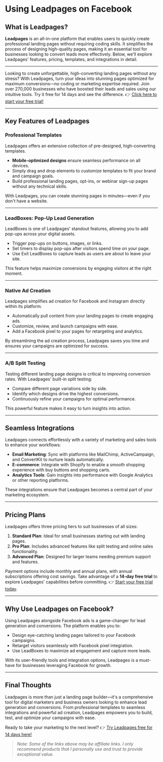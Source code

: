# Using Leadpages on Facebook  

## What is Leadpages?  

**Leadpages** is an all-in-one platform that enables users to quickly create professional landing pages without requiring coding skills. It simplifies the process of designing high-quality pages, making it an essential tool for businesses looking to convert leads more effectively. Below, we'll explore Leadpages' features, pricing, templates, and integrations in detail.  

---

Looking to create unforgettable, high-converting landing pages without any stress? With Leadpages, turn your ideas into stunning pages optimized for maximum conversions—no coding or marketing expertise required. Join over 270,000 businesses who have boosted their leads and sales using our intuitive tools. Try it free for 14 days and see the difference. 👉 [Click here to start your free trial!](https://bit.ly/LEadPages)

---

## Key Features of Leadpages  

### Professional Templates  

Leadpages offers an extensive collection of pre-designed, high-converting templates.  

- **Mobile-optimized designs** ensure seamless performance on all devices.  
- Simply drag and drop elements to customize templates to fit your brand and campaign goals.  
- Build professional landing pages, opt-ins, or webinar sign-up pages without any technical skills.  

With Leadpages, you can create stunning pages in minutes—even if you don't have a website.  

---

### LeadBoxes: Pop-Up Lead Generation  

LeadBoxes is one of Leadpages' standout features, allowing you to add pop-ups across your digital assets.  

- Trigger pop-ups on buttons, images, or links.  
- Set timers to display pop-ups after visitors spend time on your page.  
- Use Exit LeadBoxes to capture leads as users are about to leave your site.  

This feature helps maximize conversions by engaging visitors at the right moment.  

---

### Native Ad Creation  

Leadpages simplifies ad creation for Facebook and Instagram directly within its platform.  

- Automatically pull content from your landing pages to create engaging ads.  
- Customize, review, and launch campaigns with ease.  
- Add a Facebook pixel to your pages for retargeting and analytics.  

By streamlining the ad creation process, Leadpages saves you time and ensures your campaigns are optimized for success.  

---

### A/B Split Testing  

Testing different landing page designs is critical to improving conversion rates. With Leadpages' built-in split testing:  

- Compare different page variations side by side.  
- Identify which designs drive the highest conversions.  
- Continuously refine your campaigns for optimal performance.  

This powerful feature makes it easy to turn insights into action.  

---

## Seamless Integrations  

Leadpages connects effortlessly with a variety of marketing and sales tools to enhance your workflows:  

- **Email Marketing**: Sync with platforms like MailChimp, ActiveCampaign, and ConvertKit to nurture leads automatically.  
- **E-commerce**: Integrate with Shopify to enable a smooth shopping experience with buy buttons and shopping carts.  
- **Analytics Tools**: Gain insights into performance with Google Analytics or other reporting platforms.  

These integrations ensure that Leadpages becomes a central part of your marketing ecosystem.  

---

## Pricing Plans  

Leadpages offers three pricing tiers to suit businesses of all sizes:  

1. **Standard Plan**: Ideal for small businesses starting out with landing pages.  
2. **Pro Plan**: Includes advanced features like split testing and online sales functionality.  
3. **Advanced Plan**: Designed for larger teams needing premium support and features.  

Payment options include monthly and annual plans, with annual subscriptions offering cost savings. Take advantage of a **14-day free trial** to explore Leadpages' capabilities before committing. 👉 [Start your free trial today](https://bit.ly/LEadPages).  

---

## Why Use Leadpages on Facebook?  

Using Leadpages alongside Facebook ads is a game-changer for lead generation and conversions. The platform enables you to:  

- Design eye-catching landing pages tailored to your Facebook campaigns.  
- Retarget visitors seamlessly with Facebook pixel integration.  
- Use LeadBoxes to maximize ad engagement and capture more leads.  

With its user-friendly tools and integration options, Leadpages is a must-have for businesses leveraging Facebook for growth.  

---

## Final Thoughts  

Leadpages is more than just a landing page builder—it's a comprehensive tool for digital marketers and business owners looking to enhance lead generation and conversions. From professional templates to seamless integrations and powerful ad creation, Leadpages empowers you to build, test, and optimize your campaigns with ease.  

Ready to take your marketing to the next level? 👉 [Try Leadpages free for 14 days here!](https://bit.ly/LEadPages)  

> *Note: Some of the links above may be affiliate links. I only recommend products that I personally use and trust to provide exceptional value.*  
